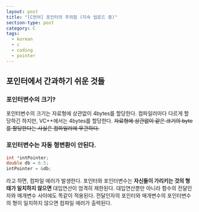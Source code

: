 ```yaml
---
layout: post
title: "[C언어] 포인터의 주의점 (지속 업로드 중)"
section-type: post
category: C
tags:
  - korean
  - c
  - coding
  - pointer
---
```


## 포인터에서 간과하기 쉬운 것들

### 포인터변수의 크기?

포인터변수의 크기는 자료형에 상관없이 4bytes를 할당한다. 컴파일러마다 다르게 할당하긴 하지만, VC++에서는 4bytes를 할당한다. ~~자료형에 상관없이 같은 크기의 byte를 할당한다는 사실은 컴파일러에 무관하다.~~

### 포인터변수는 자동 형변환이 안된다.

```c
int *intPointer;
double db = 6.5;
intPointer = &db;
```

라고 하면, 컴파일 에러가 발생한다. 포인터와 포인터변수는 **자신들이 가리키는 것의 형태가 일치하지 않으면** 대입연산이 엄격히 제한된다. 대입연산뿐만 아니라 함수의 전달인자와 매개변수 사이에도 똑같이 적용된다. 전달인자의 포인터와 매개변수의 포인터변수의 형이 일치하지 않으면 컴파일 에러가 출력된다.
